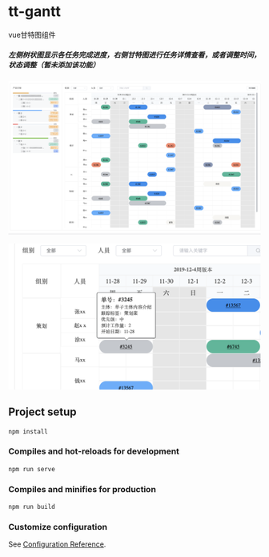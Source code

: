 # tt-gantt
vue甘特图组件

##### 左侧树状图显示各任务完成进度，右侧甘特图进行任务详情查看，或者调整时间，状态调整（暂未添加该功能）

![avatar](./whole.png)

![avatar](./detail.png)

## Project setup
```
npm install
```

### Compiles and hot-reloads for development
```
npm run serve
```

### Compiles and minifies for production
```
npm run build
```

### Customize configuration
See [Configuration Reference](https://cli.vuejs.org/config/).
